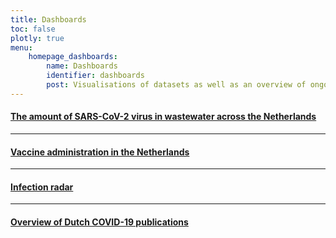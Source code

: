 ```yaml
---
title: Dashboards
toc: false
plotly: true
menu:
    homepage_dashboards:
        name: Dashboards
        identifier: dashboards
        post: Visualisations of datasets as well as an overview of ongoing research on a particular question. <a href="/dashboards/">See all dashboards <i class="bi bi-arrow-right-circle-fill"></i></a>
---
```


<h4><a href="wastewater/">The amount of SARS-CoV-2 virus in wastewater across the Netherlands<i class="bi bi-arrow-right-circle-fill"></i></a></h4>

<hr>

<h4><a href="vaccines/">Vaccine administration in the Netherlands <i class="bi bi-arrow-right-circle-fill"></i></a></h4>

<hr>

<h4><a href="infection_radar/">Infection radar <i class="bi bi-arrow-right-circle-fill"></i></a></h4>

<hr>

<h4><a href="covid_publications/">Overview of Dutch COVID-19 publications<i class="bi bi-arrow-right-circle-fill"></i></a></h4>
